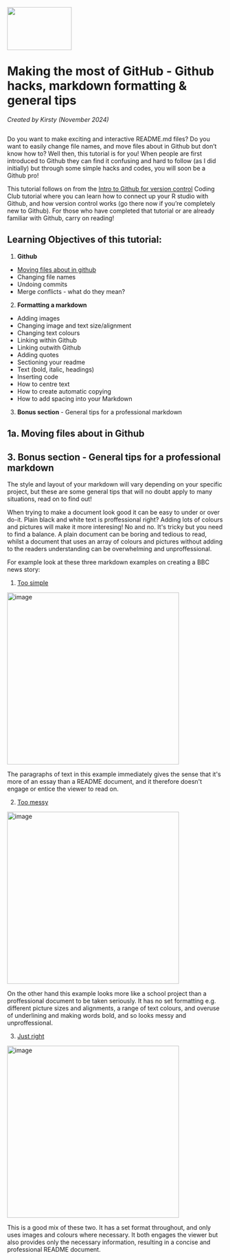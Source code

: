 <img align="left" width="150" height="100" src="https://github.com/user-attachments/assets/15e3d8bb-acb0-4014-8505-b250fbc23c71" />

<p>&nbsp;</p>
<p>&nbsp;</p>
<p>&nbsp;</p>


 # Making the most of GitHub - Github hacks, markdown formatting & general tips

*Created by Kirsty (November 2024)*

```diff

```

Do you want to make exciting and interactive README.md files? Do you want to easily change file names, and move files about in Github but don’t know how to? Well then, this tutorial is for you! When people are first introduced to Github they can find it confusing and hard to follow (as I did initially) but through some simple hacks and codes, you will soon be a Github pro! 


This tutorial follows on from the [Intro to Github for version control](https://ourcodingclub.github.io/tutorials/git/) Coding Club tutorial where you can learn how to connect up your R studio with Github, and how version control works (go there now if you’re completely new to Github). For those who have completed that tutorial or are already familiar with Github, carry on reading! 
 

## Learning Objectives of this tutorial:

1. **Github**
- [Moving files about in github](https://github.com/EdDataScienceEES/tutorial-Kirstb-04/blob/master/index.md#1a-moving-files-about-in-github)
- Changing file names
- Undoing commits 
- Merge conflicts - what do they mean?
2. **Formatting a markdown**
- Adding images
- Changing image and text size/alignment
- Changing text colours
- Linking within Github
- Linking outwith Github
- Adding quotes
- Sectioning your readme
- Text (bold, italic, headings)
- Inserting code
- How to centre text
- How to create automatic copying
- How to add spacing into your Markdown

3. **Bonus section** - General tips for a professional markdown

## 1a. Moving files about in Github



## 3. Bonus section - General tips for a professional markdown

The style and layout of your markdown will vary depending on your specific project, but these are some general tips that will no doubt apply to many situations, read on to find out!

When trying to make a document look good it can be easy to under or over do-it. Plain black and white text is proffessional right? Adding lots of colours and pictures will make it more interesing! No and no. It's tricky but you need to find a balance. A plain document can be boring and tedious to read, whilst a document that uses an array of colours and pictures without adding to the readers understanding can be overwhelming and unproffessional. 

For example look at these three markdown examples on creating a BBC news story:
1. [Too simple](Example_markdowns/BBC_too_simple.md)

<img width="400" alt="image" src="https://github.com/user-attachments/assets/bcf290ce-08bc-49c3-b9bd-5e06e628146d">


The paragraphs of text in this example immediately gives the sense that it's more of an essay than a README document, and it therefore doesn't engage or entice the viewer to read on. 
  
2. [Too messy](Example_markdowns/BBC_overwhelming.md)

<img width="400" alt="image" src="https://github.com/user-attachments/assets/0480b644-01a8-4529-a29a-b276b4a0aa85">



On the other hand this example looks more like a school project than a proffessional document to be taken seriously. It has no set formatting e.g. different picture sizes and alignments, a range of text colours, and overuse of underlining and making words bold, and so looks messy and unproffessional. 

3. [Just right](Example_markdowns/BBC_good.md)

<img width="400" alt="image" src="https://github.com/user-attachments/assets/0c0a8227-6f44-4276-9cf9-6a18830551d9">




This is a good mix of these two. It has a set format throughout, and only uses images and colours where necessary. It both engages the viewer but also provides only the necessary information, resulting in a concise and professional README document.
